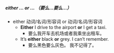 ##### either ... or ... （要么…要么…）
- either 动词/名词/形容词 or 动词/名词/形容词 
	- **Either** I drive to the airport **or** I get a taxi. 
		- 要么我开车去机场或者我乘坐出租车。
	- It’s **either** black **or** grey. I can’t remember.
		- 要么黑色要么灰色。 我不记得了。
